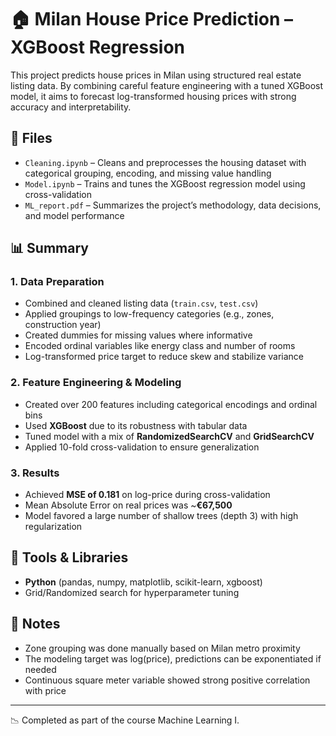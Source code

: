 # 🏠 Milan House Price Prediction – XGBoost Regression

This project predicts house prices in Milan using structured real estate listing data. By combining careful feature engineering with a tuned XGBoost model, it aims to forecast log-transformed housing prices with strong accuracy and interpretability.

## 📁 Files

- `Cleaning.ipynb` – Cleans and preprocesses the housing dataset with categorical grouping, encoding, and missing value handling  
- `Model.ipynb` – Trains and tunes the XGBoost regression model using cross-validation  
- `ML_report.pdf` – Summarizes the project’s methodology, data decisions, and model performance  

## 📊 Summary

### 1. Data Preparation  
- Combined and cleaned listing data (`train.csv`, `test.csv`)  
- Applied groupings to low-frequency categories (e.g., zones, construction year)  
- Created dummies for missing values where informative  
- Encoded ordinal variables like energy class and number of rooms  
- Log-transformed price target to reduce skew and stabilize variance  

### 2. Feature Engineering & Modeling  
- Created over 200 features including categorical encodings and ordinal bins  
- Used **XGBoost** due to its robustness with tabular data  
- Tuned model with a mix of **RandomizedSearchCV** and **GridSearchCV**  
- Applied 10-fold cross-validation to ensure generalization

### 3. Results  
- Achieved **MSE of 0.181** on log-price during cross-validation  
- Mean Absolute Error on real prices was ~**€67,500**  
- Model favored a large number of shallow trees (depth 3) with high regularization

## 🔧 Tools & Libraries

- **Python** (pandas, numpy, matplotlib, scikit-learn, xgboost)
- Grid/Randomized search for hyperparameter tuning

## 📌 Notes

- Zone grouping was done manually based on Milan metro proximity  
- The modeling target was log(price), predictions can be exponentiated if needed  
- Continuous square meter variable showed strong positive correlation with price

---

📉 Completed as part of the course Machine Learning I.
